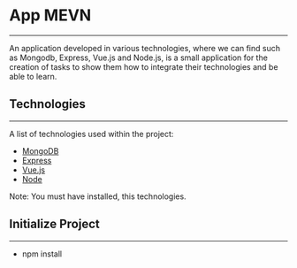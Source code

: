 # App MEVN
***
An application developed in various technologies, where we can find such as Mongodb, 
Express, Vue.js and Node.js, is a small application for the creation of tasks to show them
how to integrate their technologies and be able to learn.

## Technologies
***
A list of technologies used within the project:
* [MongoDB](https://www.mongodb.com)
* [Express](https://expressjs.com/es/)
* [Vue.js](https://vuejs.org/)
* [Node](https://nodejs.org/es/)

Note: You must have installed, this technologies.

## Initialize Project
***
* npm install


